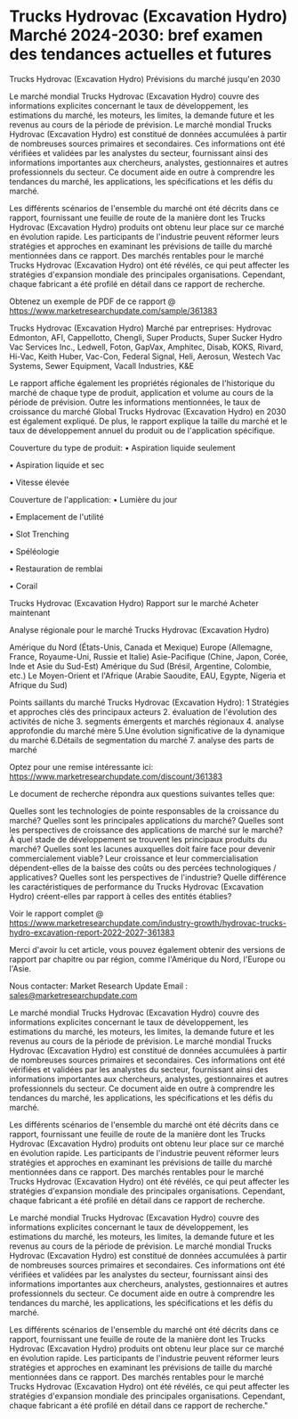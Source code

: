 # Trucks Hydrovac (Excavation Hydro) Marché 2024-2030: bref examen des tendances actuelles et futures

Trucks Hydrovac (Excavation Hydro) Prévisions du marché jusqu'en 2030

Le marché mondial Trucks Hydrovac (Excavation Hydro) couvre des informations explicites concernant le taux de développement, les estimations du marché, les moteurs, les limites, la demande future et les revenus au cours de la période de prévision. Le marché mondial Trucks Hydrovac (Excavation Hydro) est constitué de données accumulées à partir de nombreuses sources primaires et secondaires. Ces informations ont été vérifiées et validées par les analystes du secteur, fournissant ainsi des informations importantes aux chercheurs, analystes, gestionnaires et autres professionnels du secteur. Ce document aide en outre à comprendre les tendances du marché, les applications, les spécifications et les défis du marché.

Les différents scénarios de l'ensemble du marché ont été décrits dans ce rapport, fournissant une feuille de route de la manière dont les Trucks Hydrovac (Excavation Hydro) produits ont obtenu leur place sur ce marché en évolution rapide. Les participants de l'industrie peuvent réformer leurs stratégies et approches en examinant les prévisions de taille du marché mentionnées dans ce rapport. Des marchés rentables pour le marché Trucks Hydrovac (Excavation Hydro) ont été révélés, ce qui peut affecter les stratégies d'expansion mondiale des principales organisations. Cependant, chaque fabricant a été profilé en détail dans ce rapport de recherche.

Obtenez un exemple de PDF de ce rapport @ https://www.marketresearchupdate.com/sample/361383

Trucks Hydrovac (Excavation Hydro) Marché par entreprises:
Hydrovac Edmonton, AFI, Cappellotto, Chengli, Super Products, Super Sucker Hydro Vac Services Inc., Ledwell, Foton, GapVax, Amphitec, Disab, KOKS, Rivard, Hi-Vac, Keith Huber, Vac-Con, Federal Signal, Heli, Aerosun, Westech Vac Systems, Sewer Equipment, Vacall Industries, K&E

Le rapport affiche également les propriétés régionales de l'historique du marché de chaque type de produit, application et volume au cours de la période de prévision. Outre les informations mentionnées, le taux de croissance du marché Global Trucks Hydrovac (Excavation Hydro) en 2030 est également expliqué. De plus, le rapport explique la taille du marché et le taux de développement annuel du produit ou de l'application spécifique.

Couverture du type de produit:
• Aspiration liquide seulement

• Aspiration liquide et sec

• Vitesse élevée

Couverture de l'application:
• Lumière du jour

• Emplacement de l'utilité

• Slot Trenching

• Spéléologie

• Restauration de remblai

• Corail

Trucks Hydrovac (Excavation Hydro) Rapport sur le marché Acheter maintenant

Analyse régionale pour le marché Trucks Hydrovac (Excavation Hydro)

Amérique du Nord (États-Unis, Canada et Mexique)
Europe (Allemagne, France, Royaume-Uni, Russie et Italie)
Asie-Pacifique (Chine, Japon, Corée, Inde et Asie du Sud-Est)
Amérique du Sud (Brésil, Argentine, Colombie, etc.)
Le Moyen-Orient et l'Afrique (Arabie Saoudite, EAU, Egypte, Nigeria et Afrique du Sud)

Points saillants du marché Trucks Hydrovac (Excavation Hydro):
1 Stratégies et approches clés des principaux acteurs
2. évaluation de l'évolution des activités de niche
3. segments émergents et marchés régionaux
4. analyse approfondie du marché mère
5.Une évolution significative de la dynamique du marché
6.Détails de segmentation du marché
7. analyse des parts de marché

Optez pour une remise intéressante ici: https://www.marketresearchupdate.com/discount/361383

Le document de recherche répondra aux questions suivantes telles que:

Quelles sont les technologies de pointe responsables de la croissance du marché?
Quelles sont les principales applications du marché?
Quelles sont les perspectives de croissance des applications de marché sur le marché?
À quel stade de développement se trouvent les principaux produits du marché?
Quelles sont les lacunes auxquelles doit faire face pour devenir commercialement viable?
Leur croissance et leur commercialisation dépendent-elles de la baisse des coûts ou des percées technologiques / applicatives?
Quelles sont les perspectives de l'industrie?
Quelle différence les caractéristiques de performance du Trucks Hydrovac (Excavation Hydro) créent-elles par rapport à celles des entités établies?

Voir le rapport complet @ https://www.marketresearchupdate.com/industry-growth/hydrovac-trucks-hydro-excavation-report-2022-2027-361383

Merci d'avoir lu cet article, vous pouvez également obtenir des versions de rapport par chapitre ou par région, comme l'Amérique du Nord, l'Europe ou l'Asie.

Nous contacter:
Market Research Update
Email : sales@marketresearchupdate.com

Le marché mondial Trucks Hydrovac (Excavation Hydro) couvre des informations explicites concernant le taux de développement, les estimations du marché, les moteurs, les limites, la demande future et les revenus au cours de la période de prévision. Le marché mondial Trucks Hydrovac (Excavation Hydro) est constitué de données accumulées à partir de nombreuses sources primaires et secondaires. Ces informations ont été vérifiées et validées par les analystes du secteur, fournissant ainsi des informations importantes aux chercheurs, analystes, gestionnaires et autres professionnels du secteur. Ce document aide en outre à comprendre les tendances du marché, les applications, les spécifications et les défis du marché.

Les différents scénarios de l'ensemble du marché ont été décrits dans ce rapport, fournissant une feuille de route de la manière dont les Trucks Hydrovac (Excavation Hydro) produits ont obtenu leur place sur ce marché en évolution rapide. Les participants de l'industrie peuvent réformer leurs stratégies et approches en examinant les prévisions de taille du marché mentionnées dans ce rapport. Des marchés rentables pour le marché Trucks Hydrovac (Excavation Hydro) ont été révélés, ce qui peut affecter les stratégies d'expansion mondiale des principales organisations. Cependant, chaque fabricant a été profilé en détail dans ce rapport de recherche.

Le marché mondial Trucks Hydrovac (Excavation Hydro) couvre des informations explicites concernant le taux de développement, les estimations du marché, les moteurs, les limites, la demande future et les revenus au cours de la période de prévision. Le marché mondial Trucks Hydrovac (Excavation Hydro) est constitué de données accumulées à partir de nombreuses sources primaires et secondaires. Ces informations ont été vérifiées et validées par les analystes du secteur, fournissant ainsi des informations importantes aux chercheurs, analystes, gestionnaires et autres professionnels du secteur. Ce document aide en outre à comprendre les tendances du marché, les applications, les spécifications et les défis du marché.

Les différents scénarios de l'ensemble du marché ont été décrits dans ce rapport, fournissant une feuille de route de la manière dont les Trucks Hydrovac (Excavation Hydro) produits ont obtenu leur place sur ce marché en évolution rapide. Les participants de l'industrie peuvent réformer leurs stratégies et approches en examinant les prévisions de taille du marché mentionnées dans ce rapport. Des marchés rentables pour le marché Trucks Hydrovac (Excavation Hydro) ont été révélés, ce qui peut affecter les stratégies d'expansion mondiale des principales organisations. Cependant, chaque fabricant a été profilé en détail dans ce rapport de recherche."
